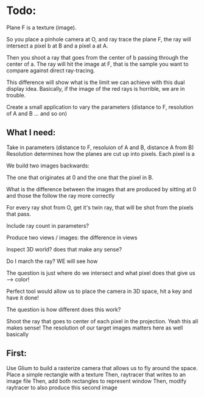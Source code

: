 # Todo:

Plane F is a texture (image).

So you place a pinhole camera at O, and ray trace the plane F, the ray
will intersect a pixel b at B and a pixel a at A.

Then you shoot a ray that goes from the center of b passing through the
center of a. The ray will hit the image at F, that is the sample you
want to compare against direct ray-tracing.

This difference will show what is the limit we can achieve with this
dual display idea. Basically, if the image of the red rays is horrible,
we are in trouble.

Create a small application to vary the parameters (distance to F,
resolution of A and B ... and so on)

## What I need:

Take in parameters (distance to F, resoluion of A and B, distance A from B)
Resolution determines how the planes are cut up into pixels.
Each pixel is a 

We build two images backwards:

The one that originates at 0 and the one that the pixel in B.


What is the difference between the images that are produced by sitting at 0 and
those the follow the ray more correctly



For every ray shot from O, get it's twin ray, that will be shot from the pixels
that pass.


Include ray count in parameters?

Produce two views / images: the difference in views

Inspect 3D world? does that make any sense?

Do I march the ray? WE will see how 

The question is just where do we intersect and what pixel does that give us -->
color!


Perfect tool would allow us to place the camera in 3D space, hit a key and have
it done!

The question is how different does this work?


Shoot the ray that goes to center of each pixel in the projection.
Yeah this all makes sense!
The resolution of our target images matters here as well basically


## First:
Use Glium to build a rasterize camera that allows us to fly around the space.
Place a simple rectangle with a texture
Then, raytracer that writes to an image file
Then, add both rectangles to represent window
Then, modify raytracer to also produce this second image




